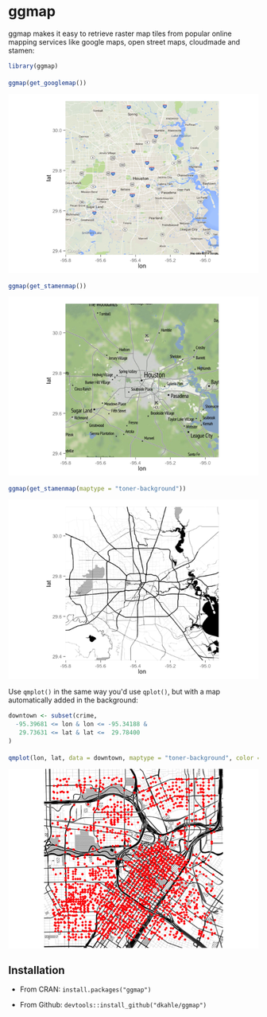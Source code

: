 <!-- README.md is generated from README.Rmd. Please edit that file -->
ggmap
=====

ggmap makes it easy to retrieve raster map tiles from popular online mapping services like google maps, open street maps, cloudmade and stamen:

``` r
library(ggmap)

ggmap(get_googlemap())
```

![](README-maptypes-1.png)

``` r
ggmap(get_stamenmap())
```

![](README-maptypes-2.png)

``` r
ggmap(get_stamenmap(maptype = "toner-background"))
```

![](README-maptypes-3.png)

Use `qmplot()` in the same way you'd use `qplot()`, but with a map automatically added in the background:

``` r
downtown <- subset(crime,
  -95.39681 <= lon & lon <= -95.34188 &
   29.73631 <= lat & lat <=  29.78400
)

qmplot(lon, lat, data = downtown, maptype = "toner-background", color = I("red"))
```

![](README-qmplot-1.png)

Installation
------------

-   From CRAN: `install.packages("ggmap")`

-   From Github: `devtools::install_github("dkahle/ggmap")`
